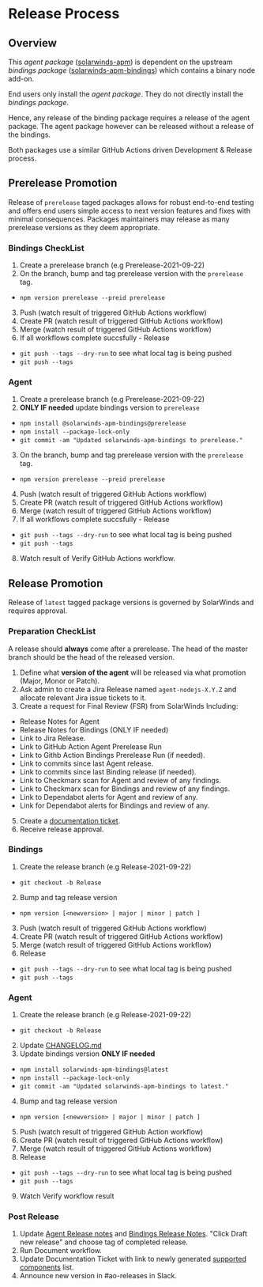 # Release Process

## Overview

This *agent package* ([solarwinds-apm](https://www.npmjs.com/package/solarwinds-apm)) is dependent on the upstream *bindings package* ([solarwinds-apm-bindings](https://www.npmjs.com/package/solarwinds-apm-bindings)) which contains a binary node add-on. 

End users only install the *agent package*. They do not directly install the *bindings package*. 

Hence, any release of the binding package requires a release of the agent package. The agent package however can be released without a release of the bindings.

Both packages use a similar GitHub Actions driven Development & Release process.

## Prerelease Promotion 

Release of `prerelease` taged packages allows for robust end-to-end testing and offers end users simple access to next version features and fixes with minimal consequences. Packages maintainers may release as many prerelease versions as they deem appropriate.

### Bindings CheckList
1. Create a prerelease branch (e.g Prerelease-2021-09-22)
2. On the branch, bump and tag prerelease version with the `prerelease` tag.
  - ```npm version prerelease --preid prerelease```
3. Push (watch result of triggered GitHub Actions workflow)
4. Create PR (watch result of triggered GitHub Actions workflow)
5. Merge (watch result of triggered GitHub Actions workflow)
6. If all workflows complete succsfully - Release
  - ```git push --tags --dry-run``` to see what local tag is being pushed
  - ```git push --tags```

### Agent
1. Create a prerelease branch (e.g Prerelease-2021-09-22)
2. **ONLY IF needed** update bindings version to `prerelease`
  - ```npm install @solarwinds-apm-bindings@prerelease```
  - ```npm install --package-lock-only```
  - ```git commit -am "Updated solarwinds-apm-bindings to prerelease."```
3. On the branch, bump and tag prerelease version with the `prerelease` tag.
  - ```npm version prerelease --preid prerelease```
4. Push (watch result of triggered GitHub Actions workflow)
5. Create PR (watch result of triggered GitHub Actions workflow)
6. Merge (watch result of triggered GitHub Actions workflow)
7. If all workflows complete succsfully - Release
  - ```git push --tags --dry-run``` to see what local tag is being pushed
  - ```git push --tags```
8. Watch result of Verify GitHub Actions workflow.

## Release Promotion

Release of `latest` tagged package versions is governed by SolarWinds and requires approval.

### Preparation CheckList

A release should **always** come after a prerelease. The head of the master branch should be the head of the released version.

1. Define what **version of the agent** will be released via what promotion (Major, Monor or Patch).
2. Ask admin to create a Jira Release named `agent-nodejs-X.Y.Z` and allocate relevant Jira issue tickets to it.
4. Create a request for Final Review (FSR) from SolarWinds Including:
  - Release Notes for Agent
  - Release Notes for Bindings (ONLY IF needed)
  - Link to Jira Release.
  - Link to GitHub Action Agent Prerelease Run
  - Link to Githb Action Bindings Prerelease Run (if needed).
  - Link to commits since last Agent release.
  - Link to commits since last Binding release (if needed).
  - Link to Checkmarx scan for Agent and review of any findings.
  - Link to Checkmarx scan for Bindings and review of any findings.
  - Link to Dependabot alerts for Agent and review of any.
  - Link for Dependabot alerts for Bindings and review of any.
5. Create a [documentation ticket](https://swicloud.atlassian.net/wiki/spaces/CSS/pages/386760723/Documentation+Change+Process#Option-B%3A-Create-a-JIRA).
6. Receive release approval. 

### Bindings

1. Create the release branch (e.g Release-2021-09-22)
  - ```git checkout -b Release```
2. Bump  and tag release version
  - ```npm version [<newversion> | major | minor | patch ]```
3. Push (watch result of triggered GitHub Actions workflow)
4. Create PR (watch result of triggered GitHub Actions workflow)
5. Merge (watch result of triggered GitHub Actions workflow)
6. Release
  - ```git push --tags --dry-run``` to see what local tag is being pushed
  - ```git push --tags```

### Agent
1. Create the release branch (e.g Release-2021-09-22)
  - ```git checkout -b Release```
2. Update [CHANGELOG.md](https://github.com/solarwindscloud/solarwinds-apm-node/blob/main/CHANGELOG.md)
3. Update bindings version **ONLY IF needed**
  - ```npm install solarwinds-apm-bindings@latest```
  - ```npm install --package-lock-only```
  - ```git commit -am "Updated solarwinds-apm-bindings to latest."```
4. Bump and tag release version
  - ```npm version [<newversion> | major | minor | patch ]```
5. Push (watch result of triggered GitHub Action workflow)
6. Create PR (watch result of triggered GitHub Actions workflow)
7. Merge (watch result of triggered GitHub Actions workflow)
8. Release
  - ```git push --tags --dry-run``` to see what local tag is being pushed
  - ```git push --tags```
9. Watch Verify workflow result

### Post Release
1. Update [Agent Release notes](https://github.com/solarwindscloud/solarwinds-apm-node/releases) and [Bindings Release Notes](https://github.com/solarwindscloud/solarwinds-bindings-node/releases). "Click Draft new release" and choose tag of completed release.
2. Run Document workflow.
3. Update Documentation Ticket with link to newly generated [supported components](https://github.com/solarwindscloud/solarwinds-apm-node/blob/main/docs/supported-components.human) list.
4. Announce new version in #ao-releases in Slack.
